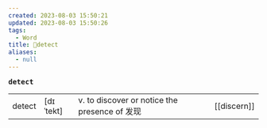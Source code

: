 ```yaml
---
created: 2023-08-03 15:50:21
updated: 2023-08-03 15:50:26
tags:
  - Word
title: 📖detect
aliases:
  - null
---
```


<pre><strong>detect</strong></pre>
|   |   |   |   |
|---|---|---|---|
|detect|[dɪˈtekt]|v. to discover or notice the presence of 发现|[[discern]]|
